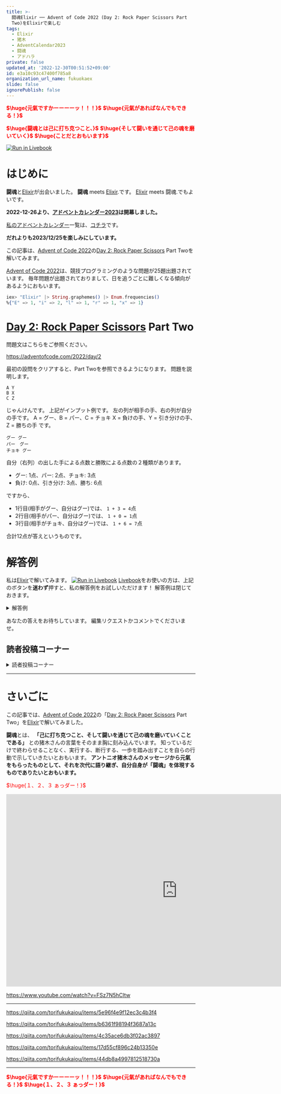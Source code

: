 ```yaml
---
title: >-
  闘魂Elixir ── Advent of Code 2022 (Day 2: Rock Paper Scissors Part
  Two)をElixirで楽しむ
tags:
  - Elixir
  - 猪木
  - AdventCalendar2023
  - 闘魂
  - アドハラ
private: false
updated_at: '2022-12-30T00:51:52+09:00'
id: e3a10c93c47400f785a8
organization_url_name: fukuokaex
slide: false
ignorePublish: false
---
```

<b><font color="red">$\huge{元氣ですかーーーーッ！！！}$</font></b>
<b><font color="red">$\huge{元氣があればなんでもできる！}$</font></b>

<b><font color="red">$\huge{闘魂とは己に打ち克つこと、}$</font></b>
<b><font color="red">$\huge{そして闘いを通じて己の魂を磨いていく}$</font></b>
<b><font color="red">$\huge{ことだとおもいます}$</font></b>

[![Run in Livebook](https://livebook.dev/badge/v1/black.svg)](https://livebook.dev/run?url=https%3A%2F%2Fgithub.com%2FTORIFUKUKaiou%2Flivebooks%2Fblob%2Fmain%2Fadvent_of_code%2F2022%2Findex.livemd)

# はじめに

**闘魂**と[Elixir](https://elixir-lang.org/)が出会いました。
**闘魂** meets [Elixir](https://elixir-lang.org/).です。
[Elixir](https://elixir-lang.org/) meets 闘魂.でもよいです。

**2022-12-26より、[アドベントカレンダー2023](https://qiita.com/tags/adventcalendar2023)は開幕しました。**

[私のアドベントカレンダー](https://docs.google.com/spreadsheets/d/1HQvFjagQLRPjOYAjDVzWp9S4b8dKixxvvaz_TtbZWto/edit#gid=156122552)一覧は、[コチラ](https://docs.google.com/spreadsheets/d/1HQvFjagQLRPjOYAjDVzWp9S4b8dKixxvvaz_TtbZWto/edit#gid=156122552)です。

**だれよりも2023/12/25を楽しみにしています。**

この記事は、[Advent of Code 2022](https://adventofcode.com/2022)の[Day 2: Rock Paper Scissors](https://adventofcode.com/2022/day/2) Part Twoを解いてみます。

[Advent of Code 2022](https://adventofcode.com/2022)は、競技プログラミングのような問題が25題出題されています。
毎年問題が出題されておりまして、日を追うごとに難しくなる傾向があるようにおもいます。

```elixir
iex> "Elixir" |> String.graphemes() |> Enum.frequencies()
%{"E" => 1, "i" => 2, "l" => 1, "r" => 1, "x" => 1}
```

# [Day 2: Rock Paper Scissors](https://adventofcode.com/2022/day/2) Part Two

問題文はこちらをご参照ください。

https://adventofcode.com/2022/day/2

最初の設問をクリアすると、Part Twoを参照できるようになります。
問題を説明します。

```
A Y
B X
C Z
```

じゃんけんです。
上記がインプット例です。
左の列が相手の手、右の列が自分の手です。
A = グー、B = パー、C = チョキ
X = 負けの手、Y = 引き分けの手、Z = 勝ちの手
です。


```
グー グー
パー　グー
チョキ グー
```

自分（右列）の出した手による点数と勝敗による点数の２種類があります。

- グー: 1点、パー: 2点、チョキ: 3点
- 負け: 0点、引き分け: 3点、勝ち: 6点

ですから、

- 1行目(相手がグー、自分はグー)では、 `1 + 3 = 4`点
- 2行目(相手がパー、自分はグー)では、 `1 + 0 = 1`点 
- 3行目(相手がチョキ、自分はグー)では、 `1 + 6 = 7`点

合計12点が答えというものです。


# 解答例

私は[Elixir](https://elixir-lang.org/)で解いてみます。
[![Run in Livebook](https://livebook.dev/badge/v1/black.svg)](https://livebook.dev/run?url=https%3A%2F%2Fgithub.com%2FTORIFUKUKaiou%2Flivebooks%2Fblob%2Fmain%2Fadvent_of_code%2F2022%2Findex.livemd)
[Livebook](https://livebook.dev/)をお使いの方は、上記のボタンを**迷わず**押すと、私の解答例をお試しいただけます！
解答例は閉じておきます。



<details><summary>解答例</summary><div>

## 私

```elixir
input = """
A Y
B X
C Z
"""

f = fn
  {:Rock, "Y"} -> 1 + 3
  {:Rock, "Z"} -> 2 + 6
  {:Rock, "X"} -> 3 + 0
  {:Paper, "X"} -> 1 + 0
  {:Paper, "Y"} -> 2 + 3
  {:Paper, "Z"} -> 3 + 6
  {:Scissors, "Z"} -> 1 + 6
  {:Scissors, "X"} -> 2 + 0
  {:Scissors, "Y"} -> 3 + 3
end

map_opponent = %{"A" => :Rock, "B" => :Paper, "C" => :Scissors}

input
|> String.split("\n", trim: true)
|> Enum.map(&String.split(&1, " "))
|> Enum.map(fn [opponent, me] ->
  f.({map_opponent[opponent], me})
end)
|> Enum.sum()
```

`12`が得られます。

</div></details>

あなたの答えをお待ちしています。
編集リクエストかコメントでくださいませ。



## 読者投稿コーナー

<details><summary>読者投稿コーナー</summary><div>

読者の方からいただいたお便りをご紹介します。

まだありません。


</div></details>




---

# さいごに

この記事では、[Advent of Code 2022](https://adventofcode.com/2022)の「[Day 2: Rock Paper Scissors](https://adventofcode.com/2022/day/2) Part Two」を[Elixir](https://elixir-lang.org/)で解いてみました。


**闘魂**とは、 **「己に打ち克つこと、そして闘いを通じて己の魂を磨いていくことである」** との猪木さんの言葉をそのまま胸に刻み込んでいます。
知っているだけで終わらせることなく、実行する、断行する、一歩を踏み出すことを自らの行動で示していきたいとおもいます。
**アントニオ猪木さんのメッセージから元氣をもらったものとして、それを次代に語り継ぎ、自分自身が「闘魂」を体現するものでありたいとおもいます。**

<font color="red">$\huge{１、２、３ ぁっダー！}$</font>


<iframe width="910" height="512" src="https://www.youtube.com/embed/AWxwmqzbOaw" title="燃える闘魂 アントニオ猪木  追悼VTR" frameborder="0" allow="accelerometer; autoplay; clipboard-write; encrypted-media; gyroscope; picture-in-picture" allowfullscreen></iframe>

https://www.youtube.com/watch?v=FSz7N5hCltw

---

https://qiita.com/torifukukaiou/items/5e96f4e9f12ec3c4b3f4

https://qiita.com/torifukukaiou/items/b6361f98194f3687a13c

https://qiita.com/torifukukaiou/items/4c35ace6db3f02ac3897

https://qiita.com/torifukukaiou/items/17d55cf896c24b13350e

https://qiita.com/torifukukaiou/items/44db8a4997812518730a




---

<b><font color="red">$\huge{元氣ですかーーーーッ！！！}$</font></b>
<b><font color="red">$\huge{元氣があればなんでもできる！}$</font></b>
<b><font color="red">$\huge{１、２、３ ぁっダー！}$</font></b>
